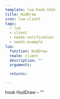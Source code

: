 ```yaml
---
template: lua-hook.html
title: HudDraw
icon: lua-client
tags:
  - lua
  - client
  - needs-verification
  - needs-example
lua:
  function: HudDraw
  realm: client
  description: ""
  arguments:

  returns:

---
```


<div class="lua__search__keywords">
hook HudDraw &#x2013; ""
</div>
